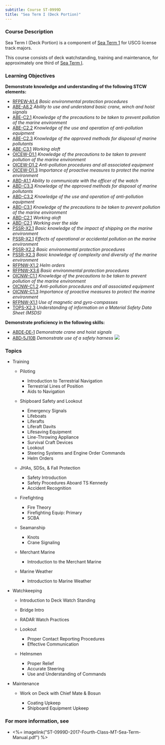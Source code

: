 ```yaml
---
subtitle: Course ST-0999D
title: "Sea Term I (Deck Portion)"
---
```


### Course Description

Sea Term I (Deck Portion) is a component of  [Sea Term 1](st-0999)  for USCG license track majors.

This course consists of deck watchstanding, training and maintenance, for approximately one third of [Sea Term I](ST-0999).


### Learning Objectives

**Demonstrate knowledge and understanding of the following STCW elements:**

* [RFPEW-A1.4]({{site.baseurl}}/tables/34.html#RFPEW-A1.4) *Basic environmental protection procedures*
* [ABE-A8.2]({{site.baseurl}}/tables/35.html#ABE-A8.2) *Ability to use and understand basic crane, winch and hoist signals*
* [ABE-C2.1]({{site.baseurl}}/tables/35.html#ABE-C2.1) *Knowledge of the precautions to be taken to prevent pollution of the marine environment*
* [ABE-C2.2]({{site.baseurl}}/tables/35.html#ABE-C2.2) *Knowledge of the use and operation of anti-pollution equipment*
* [ABE-C2.3]({{site.baseurl}}/tables/35.html#ABE-C2.3) *Knowledge of the approved methods for disposal of marine pollutants*
* [ABE-C3.1]({{site.baseurl}}/tables/35.html#ABE-C3.1) *Working aloft*
* [OICEW-D1.1]({{site.baseurl}}/tables/31.html#OICEW-D1.1) *Knowledge of the precautions to be taken to prevent pollution of the marine environment*
* [OICEW-D1.2]({{site.baseurl}}/tables/31.html#OICEW-D1.2) *Anti-pollution procedures and all associated equipment*
* [OICEW-D1.3]({{site.baseurl}}/tables/31.html#OICEW-D1.3) *Importance of proactive measures to protect the marine environment*
* [ABD-A1.1]({{site.baseurl}}/tables/25.html#ABD-A1.1) *Ability to communicate with the officer of the watch*
* [ABD-C3.3]({{site.baseurl}}/tables/25.html#ABD-C3.3) *Knowledge of the approved methods for disposal of marine pollutants*
* [ABD-C3.2]({{site.baseurl}}/tables/25.html#ABD-C3.2) *Knowledge of the use and operation of anti-pollution equipment*
* [ABD-C3.1]({{site.baseurl}}/tables/25.html#ABD-C3.1) *Knowledge of the precautions to be taken to prevent pollution of the marine environment*
* [ABD-C2.1]({{site.baseurl}}/tables/25.html#ABD-C2.1) *Working aloft*
* [ABD-C2.1]({{site.baseurl}}/tables/25.html#ABD-C2.1) *Working over the side*
* [PSSR-X2.1]({{site.baseurl}}/tables/614.html#PSSR-X2.1) *Basic knowledge of the impact of shipping on the marine environment*
* [PSSR-X2.1]({{site.baseurl}}/tables/614.html#PSSR-X2.1) *Effects of operational or accidental pollution on the marine environment*
* [PSSR-X2.2]({{site.baseurl}}/tables/614.html#PSSR-X2.2) *Basic environmental protection procedures*
* [PSSR-X2.3]({{site.baseurl}}/tables/614.html#PSSR-X2.3) *Basic knowledge of complexity and diversity of the marine environment*
* [RFPNW-X1.2]({{site.baseurl}}/tables/24.html#RFPNW-X1.2) *Helm orders*
* [RFPNW-X3.6]({{site.baseurl}}/tables/24.html#RFPNW-X3.6) *Basic environmental protection procedures*
* [OICNW-C1.1]({{site.baseurl}}/tables/21.html#OICNW-C1.1) *Knowledge of the precautions to be taken to prevent pollution of the marine environment*
* [OICNW-C1.2]({{site.baseurl}}/tables/21.html#OICNW-C1.2) *Anti-pollution procedures and all associated equipment*
* [OICNW-C1.3]({{site.baseurl}}/tables/21.html#OICNW-C1.3) *Importance of proactive measures to protect the marine environment*
* [RFPNW-X1.1]({{site.baseurl}}/tables/24.html#RFPNW-X1.1) *Use of magnetic and gyro-compasses*
* [TOPS-X2.3]({{site.baseurl}}/tables/5111.html#TOPS-X2.3) *Understanding of information on a Material Safety Data Sheet (MSDS)*

**Demonstrate proficiency in the following skills:**

* [ABDE‑DE‑1]( {{site.baseurl}}/assessments/Common/ABDE-DE-1) *Demonstrate crane and hoist signals*
* [ABD‑5J10B]( {{site.baseurl}}/assessments/Deck/ABD-5J10B) *Demonstrate use of a safety harness* ![]({{site.baseurl}}/assets/images/new.jpg)

### Topics

* Training

	* Piloting

		* Introduction to Terrestrial Navigation
		* Terrestrial Lines of Position
		* Aids to Navigation

	* Shipboard Safety and Lookout

		* Emergency Signals
		* Lifeboats
		* Liferafts
		* Liferaft Davits
		* Lifesaving Equipment
		* Line-Throwing Appliance
		* Survival Craft Devices
		* Lookout
		* Steering Systems and Engine Order Commands
		* Helm Orders

	* JHAs, SDSs, & Fall Protection

		* Safety Introduction
		* Safety Procedures Aboard TS Kennedy
		* Accident Recognition

	* Firefighting

		* Fire Theory
		* Firefighting Equip: Primary
		* SCBA

	* Seamanship

		* Knots
		* Crane Signaling

	* Merchant Marine

		* Introduction to the Merchant Marine

	* Marine Weather

		* Introduction to Marine Weather

* Watchkeeping

	* Introduction to Deck Watch Standing
	* Bridge Intro
	* RADAR Watch Practices

	* Lookout

		* Proper Contact Reporting Procedures
		* Effective Communication

	* Helmsmen

		* Proper Relief
		* Accurate Steering
		* Use and Understanding of Commands

* Maintenance

	* Work on Deck with Chief Mate & Bosun

		* Coating Upkeep
		* Shipboard Equipment Upkeep


### For more information, see 

* <%= imagelink("ST-0999D-2017-Fourth-Class-MT-Sea-Term-Manual.pdf") %> 



